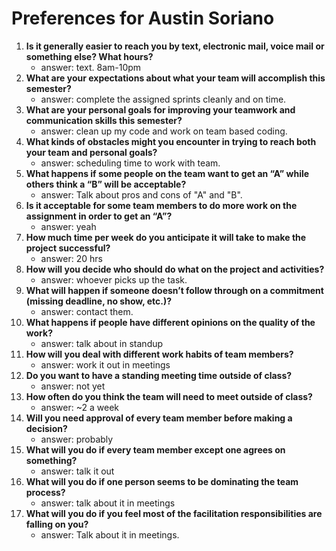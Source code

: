 # Preferences for Austin Soriano

1. __Is it generally easier to reach you by text, electronic mail, voice mail or something else?  What hours?__
   * answer: text. 8am-10pm
1. __What are your expectations about what your team will accomplish this semester?__
   * answer: complete the assigned sprints cleanly and on time.
1. __What are your personal goals for improving your teamwork and communication skills this semester?__
   * answer: clean up my code and work on team based coding.
1. __What kinds of obstacles might you encounter in trying to reach both your team and personal goals?__
   * answer: scheduling time to work with team.
1. __What happens if some people on the team want to get an “A” while others think a “B” will be acceptable?__
   * answer: Talk about pros and cons of "A" and "B".
1. __Is it acceptable for some team members to do more work on the assignment in order to get an “A”?__
   * answer: yeah
1. __How much time per week do you anticipate it will take to make the project successful?__
   * answer: 20 hrs
1. __How will you decide who should do what on the project and activities?__
   * answer: whoever picks up the task.
1. __What will happen if someone doesn’t follow through on a commitment (missing deadline, no show, etc.)?__
   * answer: contact them.
1. __What happens if people have different opinions on the quality of the work?__
   * answer: talk about in standup
1. __How will you deal with different work habits of team members?__
   * answer: work it out in meetings
1. __Do you want to have a standing meeting time outside of class?__
   * answer: not yet
1. __How often do you think the team will need to meet outside of class?__
   * answer: ~2 a week
1. __Will you need approval of every team member before making a decision?__
   * answer: probably
1. __What will you do if every team member except one agrees on something?__
   * answer: talk it out
1. __What will you do if one person seems to be dominating the team process?__
   * answer: talk about it in meetings
1. __What will you do if you feel most of the facilitation responsibilities are falling on you?__
   * answer: Talk about it in meetings.
